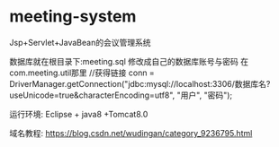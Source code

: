 # meeting-system
Jsp+Servlet+JavaBean的会议管理系统


数据库就在根目录下:meeting.sql
修改成自己的数据库账号与密码
在   com.meeting.util那里
      //获得链接
			conn = DriverManager.getConnection("jdbc:mysql://localhost:3306/数据库名?useUnicode=true&characterEncoding=utf8", "用户", "密码");

运行环境:
Eclipse + java8  +Tomcat8.0

域名教程:
https://blog.csdn.net/wudingan/category_9236795.html


